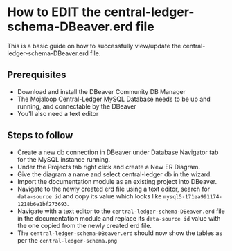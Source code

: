 # How to EDIT the central-ledger-schema-DBeaver.erd file 

This is a basic guide on how to successfully view/update the central-ledger-schema-DBeaver.erd file.

## Prerequisites
* Download and install the DBeaver Community DB Manager
* The Mojaloop Central-Ledger MySQL Database needs to be up and running, and connectable by the DBeaver
* You'll also need a text editor    
##  Steps to follow
* Create a new db connection in DBeaver under Database Navigator tab for the MySQL instance running. 
* Under the Projects tab right click and create a New ER Diagram.
* Give the diagram a name and select central-ledger db in the wizard.
* Import the documentation module as an existing project into DBeaver.
* Navigate to the newly created erd file using a text editor, search for `data-source id` and copy its value which looks like `mysql5-171ea991174-1218b6e1bf273693`.
* Navigate with a text editor to the `central-ledger-schema-DBeaver.erd` file in the documentation module and replace its `data-source id` value with the one copied from the newly created erd file.
* The `central-ledger-schema-DBeaver.erd` should now show the tables as per the `central-ledger-schema.png`
